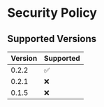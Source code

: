 # Security Policy

## Supported Versions
| Version | Supported          |
| ------- | ------------------ |
| 0.2.2   | :white_check_mark: |
| 0.2.1   | :x:                |
| 0.1.5   | :x:                |
